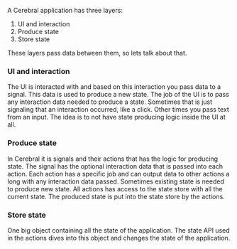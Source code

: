 A Cerebral application has three layers:

1. UI and interaction
2. Produce state
3. Store state

These layers pass data between them, so lets talk about that.

### UI and interaction
The UI is interacted with and based on this interaction you pass data to a signal. This data is used to produce a new state. The job of the UI is to pass any interaction data needed to produce a state. Sometimes that is just signaling that an interaction occurred, like a click. Other times you pass text from an input. The idea is to not have state producing logic inside the UI at all.

### Produce state
In Cerebral it is signals and their actions that has the logic for producing state. The signal has the optional interaction data that is passed into each action. Each action has a specific job and can output data to other actions a long with any interaction data passed. Sometimes existing state is needed to produce new state. All actions has access to the state store with all the current state. The produced state is put into the state store by the actions.

### Store state
One big object containing all the state of the application. The state API used in the actions dives into this object and changes the state of the application.
